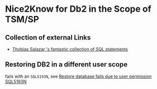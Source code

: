 # Nice2Know for Db2 in the Scope of TSM/SP

## Collection of external Links
-  [Thobias Salazar 's fantastic collection of SQL statements](https://github.com/thobiast/tsm_sql)

## Restoring DB2 in a different user scope
fails with an `SQL5193N`, see [Restore database fails due to user permission SQL5193N](https://www.ibm.com/support/pages/restore-database-fails-due-user-permission-sql5193n)
